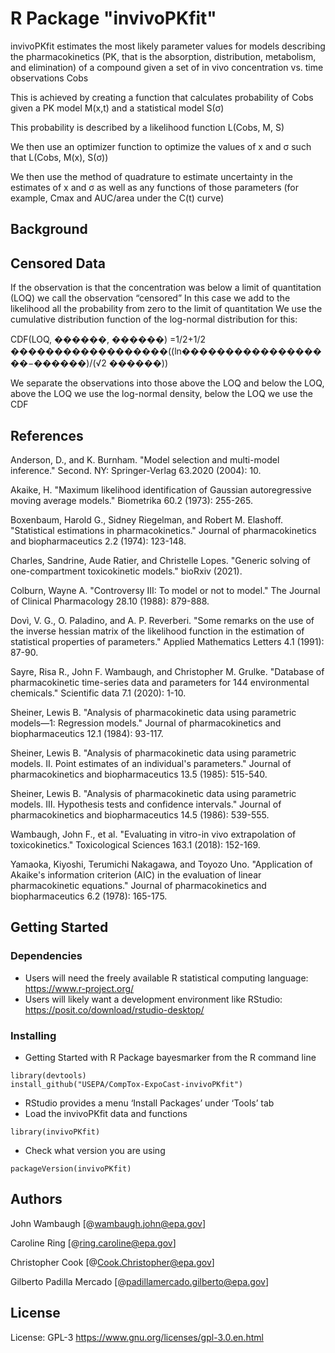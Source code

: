 # R Package "invivoPKfit"

invivoPKfit estimates the most likely parameter values for models describing the 
pharmacokinetics (PK, that is the absorption, distribution, metabolism, and 
elimination) of a compound given a set of in vivo concentration vs. time 
observations Cobs

This is achieved by creating a function that calculates probability of Cobs 
given a PK model M(x,t) and a statistical model S(σ)

This probability is described by a likelihood function L(Cobs, M, S)

We then use an optimizer function to optimize the values of x and σ such that 
L(Cobs, M(x), S(σ))

We then use the method of quadrature to estimate uncertainty in the estimates 
of x and σ as well as any functions of those parameters (for example, Cmax and 
AUC/area under the C(t) curve) 


## Background


## Censored Data

If the observation is that the concentration was below a limit of quantitation (LOQ) we call the observation “censored”
In this case we add to the likelihood all the probability from zero to the limit of quantitation
We use the cumulative distribution function of the log-normal distribution for this:

CDF(LOQ, ������, ������) =1/2+1/2 ������������������((ln⁡������������������−������)/(√2 ������))

We separate the observations into those above the LOQ and below the LOQ, above the LOQ we use the log-normal density, below the LOQ we use the CDF

## References

Anderson, D., and K. Burnham. "Model selection and multi-model inference." Second. NY: Springer-Verlag 63.2020 (2004): 10.

Akaike, H. "Maximum likelihood identification of Gaussian autoregressive moving average models." Biometrika 60.2 (1973): 255-265.

Boxenbaum, Harold G., Sidney Riegelman, and Robert M. Elashoff. "Statistical estimations in pharmacokinetics." Journal of pharmacokinetics and biopharmaceutics 2.2 (1974): 123-148.

Charles, Sandrine, Aude Ratier, and Christelle Lopes. "Generic solving of one-compartment toxicokinetic models." bioRxiv (2021).

Colburn, Wayne A. "Controversy III: To model or not to model." The Journal of Clinical Pharmacology 28.10 (1988): 879-888.

Dovì, V. G., O. Paladino, and A. P. Reverberi. "Some remarks on the use of the inverse hessian matrix of the likelihood function in the estimation of statistical properties of parameters." Applied Mathematics Letters 4.1 (1991): 87-90.

Sayre, Risa R., John F. Wambaugh, and Christopher M. Grulke. "Database of pharmacokinetic time-series data and parameters for 144 environmental chemicals." Scientific data 7.1 (2020): 1-10.

Sheiner, Lewis B. "Analysis of pharmacokinetic data using parametric models—1: Regression models." Journal of pharmacokinetics and biopharmaceutics 12.1 (1984): 93-117.

Sheiner, Lewis B. "Analysis of pharmacokinetic data using parametric models. II. Point estimates of an individual's parameters." Journal of pharmacokinetics and biopharmaceutics 13.5 (1985): 515-540.

Sheiner, Lewis B. "Analysis of pharmacokinetic data using parametric models. III. Hypothesis tests and confidence intervals." Journal of pharmacokinetics and biopharmaceutics 14.5 (1986): 539-555.

Wambaugh, John F., et al. "Evaluating in vitro-in vivo extrapolation of toxicokinetics." Toxicological Sciences 163.1 (2018): 152-169.

Yamaoka, Kiyoshi, Terumichi Nakagawa, and Toyozo Uno. "Application of Akaike's information criterion (AIC) in the evaluation of linear pharmacokinetic equations." Journal of pharmacokinetics and biopharmaceutics 6.2 (1978): 165-175.


## Getting Started

### Dependencies

* Users will need the freely available R statistical computing language: <https://www.r-project.org/>
* Users will likely want a development environment like RStudio: <https://posit.co/download/rstudio-desktop/>

### Installing

* Getting Started with R Package bayesmarker from the R command line
```
library(devtools)
install_github("USEPA/CompTox-ExpoCast-invivoPKfit")
```
* RStudio provides a menu ‘Install Packages’ under ‘Tools’ tab
* Load the invivoPKfit data and functions
```
library(invivoPKfit)
```
* Check what version you are using 
```
packageVersion(invivoPKfit)
```

## Authors

John Wambaugh
[@wambaugh.john@epa.gov]

Caroline Ring
[@ring.caroline@epa.gov]

Christopher Cook
[@Cook.Christopher@epa.gov]

Gilberto Padilla Mercado
[@padillamercado.gilberto@epa.gov]

## License

License: GPL-3 <https://www.gnu.org/licenses/gpl-3.0.en.html>

